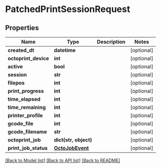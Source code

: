 # PatchedPrintSessionRequest


## Properties
Name | Type | Description | Notes
------------ | ------------- | ------------- | -------------
**created_dt** | **datetime** |  | [optional] 
**octoprint_device** | **int** |  | [optional] 
**active** | **bool** |  | [optional] 
**session** | **str** |  | [optional] 
**filepos** | **int** |  | [optional] 
**print_progress** | **int** |  | [optional] 
**time_elapsed** | **int** |  | [optional] 
**time_remaining** | **int** |  | [optional] 
**printer_profile** | **int** |  | [optional] 
**gcode_file** | **int** |  | [optional] 
**gcode_filename** | **str** |  | [optional] 
**octoprint_job** | **dict(str, object)** |  | [optional] 
**print_job_status** | [**OctoJobEvent**](OctoJobEvent.md) |  | [optional] 

[[Back to Model list]](../README.md#documentation-for-models) [[Back to API list]](../README.md#documentation-for-api-endpoints) [[Back to README]](../README.md)


